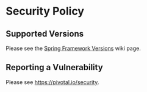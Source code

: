 # Security Policy

## Supported Versions

Please see the
[Spring Framework Versions](https://github.com/spring-projects/spring-framework/wiki/Spring-Framework-Versions)
wiki page.

## Reporting a Vulnerability

Please see https://pivotal.io/security.
